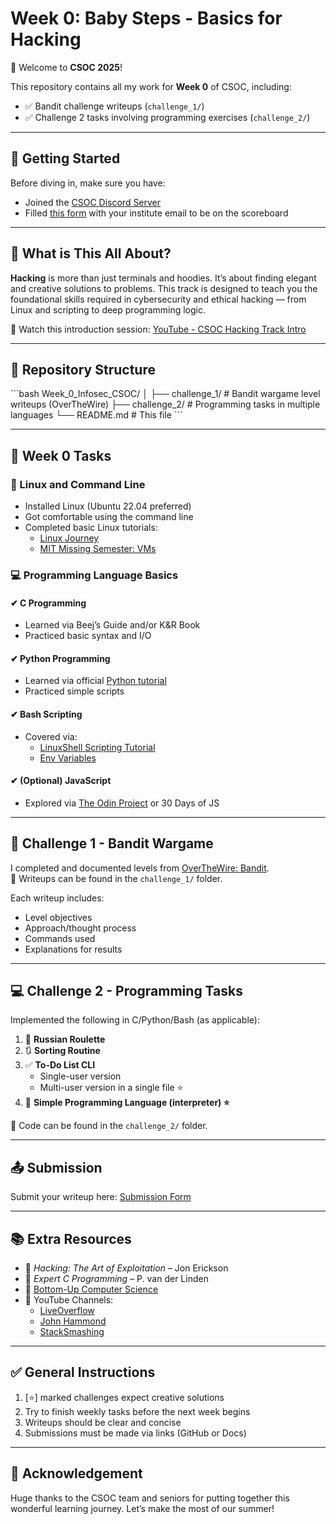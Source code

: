 # Week 0: Baby Steps - Basics for Hacking

👋 Welcome to **CSOC 2025**!

This repository contains all my work for **Week 0** of CSOC, including:

- ✅ Bandit challenge writeups (`challenge_1/`)
- ✅ Challenge 2 tasks involving programming exercises (`challenge_2/`)

---

## 🚀 Getting Started

Before diving in, make sure you have:

- Joined the [CSOC Discord Server](https://discord.gg/VUX4g6apaK)
- Filled [this form](https://forms.gle/WbV5wwu6r96z8SfdA) with your institute email to be on the scoreboard

---

## 🧠 What is This All About?

**Hacking** is more than just terminals and hoodies. It’s about finding elegant and creative solutions to problems. This track is designed to teach you the foundational skills required in cybersecurity and ethical hacking — from Linux and scripting to deep programming logic.

📌 Watch this introduction session: [YouTube - CSOC Hacking Track Intro](https://www.youtube.com/watch?v=IDEubOv6WAM)

---

## 📁 Repository Structure

\`\`\`bash
Week_0_Infosec_CSOC/
│
├── challenge_1/        # Bandit wargame level writeups (OverTheWire)
├── challenge_2/        # Programming tasks in multiple languages
└── README.md           # This file
\`\`\`

---

## 📌 Week 0 Tasks

### 🐧 Linux and Command Line

- Installed Linux (Ubuntu 22.04 preferred)
- Got comfortable using the command line
- Completed basic Linux tutorials:
  - [Linux Journey](https://linuxjourney.com/)
  - [MIT Missing Semester: VMs](https://missing.csail.mit.edu/2019/virtual-machines/)

### 💻 Programming Language Basics

#### ✔ C Programming
- Learned via Beej’s Guide and/or K&R Book
- Practiced basic syntax and I/O

#### ✔ Python Programming
- Learned via official [Python tutorial](https://docs.python.org/3/tutorial/)
- Practiced simple scripts

#### ✔ Bash Scripting
- Covered via:
  - [LinuxShell Scripting Tutorial](https://youtu.be/kgII-YWo3Zw)
  - [Env Variables](https://youtu.be/e8BO_dYxk5c)

#### ✔ (Optional) JavaScript
- Explored via [The Odin Project](https://www.theodinproject.com/) or 30 Days of JS

---

## 🔐 Challenge 1 - Bandit Wargame

I completed and documented levels from [OverTheWire: Bandit](https://overthewire.org/wargames/bandit/).  
📂 Writeups can be found in the `challenge_1/` folder.

Each writeup includes:
- Level objectives
- Approach/thought process
- Commands used
- Explanations for results

---

## 💻 Challenge 2 - Programming Tasks

Implemented the following in C/Python/Bash (as applicable):

1. 🎲 **Russian Roulette**
2. 🔃 **Sorting Routine**
3. ✅ **To-Do List CLI**
   - Single-user version
   - Multi-user version in a single file ⭐
4. 🧠 **Simple Programming Language (interpreter) ⭐**

📂 Code can be found in the `challenge_2/` folder.

---

## 📤 Submission

Submit your writeup here: [Submission Form](https://forms.gle/tU7UFP4nCVqhTdyv5)

---

## 📚 Extra Resources

- 📘 *Hacking: The Art of Exploitation* – Jon Erickson
- 📘 *Expert C Programming* – P. van der Linden
- 📘 [Bottom-Up Computer Science](https://www.bottomupcs.com/)
- 🎥 YouTube Channels:
  - [LiveOverflow](https://www.youtube.com/@LiveOverflow)
  - [John Hammond](https://www.youtube.com/@_JohnHammond)
  - [StackSmashing](https://www.youtube.com/@stacksmashing)

---

## ✅ General Instructions

1. [⭐] marked challenges expect creative solutions
2. Try to finish weekly tasks before the next week begins
3. Writeups should be clear and concise
4. Submissions must be made via links (GitHub or Docs)

---

## 🙌 Acknowledgement

Huge thanks to the CSOC team and seniors for putting together this wonderful learning journey. Let’s make the most of our summer!
